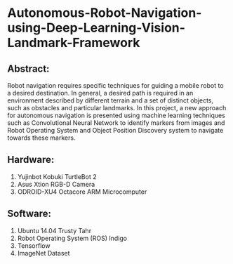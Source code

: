 # Autonomous-Robot-Navigation-using-Deep-Learning-Vision-Landmark-Framework

## Abstract:
Robot navigation requires specific techniques for guiding a mobile robot to a desired destination. In general, a desired path is required in an environment described by different terrain and a set of distinct objects, such as obstacles and particular landmarks. In this project, a new approach for autonomous navigation is presented using machine learning techniques such as Convolutional Neural Network to identify
markers from images and Robot Operating System and Object Position Discovery system to navigate towards these markers.

## Hardware:
1. Yujinbot Kobuki TurtleBot 2
2. Asus Xtion RGB-D Camera
3. ODROID-XU4 Octacore ARM Microcomputer

## Software:
1. Ubuntu 14.04 Trusty Tahr
2. Robot Operating System (ROS) Indigo
3. Tensorflow
4. ImageNet Dataset


